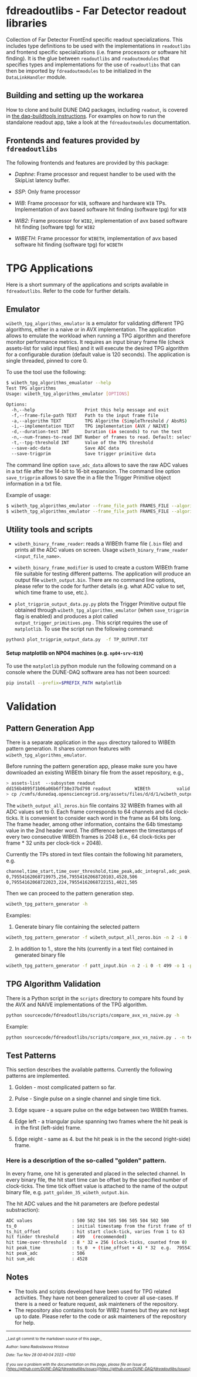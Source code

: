 # fdreadoutlibs - Far Detector readout libraries
Collection of Far Detector FrontEnd specific readout specializations. This includes type definitions to be used with the implementations in `readoutlibs` and frontend specific specializations (i.e. frame processors or software hit finding). It is the glue between `readoutlibs` and `readoutmodules` that specifies types and implementations for the use of `readoutlibs` that can then be imported by `fdreadoutmodules` to be initialized in the `DataLinkHandler` module.

## Building and setting up the workarea

How to clone and build DUNE DAQ packages, including `readout`, is covered in [the daq-buildtools instructions](https://dune-daq-sw.readthedocs.io/en/latest/packages/daq-buildtools/). For examples on how to run the standalone readout app, take a look at the `fdreadoutmodules` documentation.

## Frontends and features provided by `fdreadoutlibs`
The following frontends and features are provided by this package:

* *Daphne*: Frame processor and request handler to be used with the SkipList latency buffer.

* *SSP*: Only frame processor

* *WIB*: Frame processor for `WIB`, software and hardware `WIB` TPs. Implementation of avx based software hit finding (software tpg) for `WIB`

* *WIB2*: Frame processor for `WIB2`, implementation of avx based software hit finding (software tpg) for `WIB2`

* *WIBETH*: Frame processor for `WIBETH`, implementation of avx based software hit finding (software tpg) for `WIBETH`


# TPG Applications
Here is a short summary of the applications and scripts available in `fdreadoutlibs`. Refer to the code for further details. 

## Emulator

`wibeth_tpg_algorithms_emulator` is a emulator for validating different TPG algorithms, either in a naive or in AVX implementation. The application allows to emulate the workload when running a TPG algorithm and therefore monitor performance metrics. It requires an input binary frame file (check assets-list for valid input files) and it will execute the desired TPG algorithm for a configurable duration (default value is 120 seconds). The application is single threaded, pinned to core 0. 

To use the tool use the following:
```sh
$ wibeth_tpg_algorithms_emualator --help 
Test TPG algorithms
Usage: wibeth_tpg_algorithms_emulator [OPTIONS]

Options:
  -h,--help                   Print this help message and exit
  -f,--frame-file-path TEXT   Path to the input frame file
  -a,--algorithm TEXT         TPG Algorithm (SimpleThreshold / AbsRS)
  -i,--implementation TEXT    TPG implementation (AVX / NAIVE)
  -d,--duration-test INT      Duration (in seconds) to run the test
  -n,--num-frames-to-read INT Number of frames to read. Default: select all frames.
  -t,--tpg-threshold INT      Value of the TPG threshold
  --save-adc-data             Save ADC data
  --save-trigprim             Save trigger primitive data
```

The command line option `save_adc_data` allows to save the raw ADC values in a txt file after the 14-bit to 16-bit expansion. The command line option `save_trigprim`  allows to save the in a file the Trigger Primitive object information in a txt file. 

Example of usage: 
```sh
$ wibeth_tpg_algorithms_emulator --frame_file_path FRAMES_FILE --algorithm SimpleThreshold --implementation AVX --save_adc_data
$ wibeth_tpg_algorithms_emulator --frame_file_path FRAMES_FILE --algorithm AbsRS --implementation AVX  --save_trigprim 
```

## Utility tools and scripts


* `wibeth_binary_frame_reader`: reads a WIBEth frame file (`.bin` file) and prints all the ADC values on screen. Usage `wibeth_binary_frame_reader <input_file_name>`.  


* `wibeth_binary_frame_modifier` is used to create a custom WIBEth frame file suitable for testing different patterns. The application will produce an output file `wibeth_output.bin`. There are no command line options, please refer to the code for further details (e.g. what ADC value to set, which time frame to use, etc.). 


* `plot_trigprim_output_data.py.py` plots the Trigger Primitive output file obtained through `wibeth_tpg_algorithms_emulator` (when `save_trigprim` flag is enabled) and produces a plot called `output_trigger_primitives.png` . This script requires the use of `matplotlib`. To use the script run the following command: 
```sh
python3 plot_trigprim_output_data.py  -f TP_OUTPUT.TXT
```

#### Setup matplotlib on NP04 machines (e.g. `np04-srv-019`)
To use the `matplotlib` python module run the following command on a console where the DUNE-DAQ software area has not been sourced:
```sh
pip install --prefix=$PREFIX_PATH matplotlib
```

# Validation 

## Pattern Generation App 

There is a separate application in the `apps` directory tailored to WIBEth pattern generation. 
It shares common features with `wibeth_tpg_algorithms_emulator`. 

Before running the pattern generation app, please make sure you have downloaded an existing WIBEth binary file from the asset repository, e.g.,

```sh
> assets-list  --subsystem readout
dd156b4895f1b06a06b6ff38e37bd798 readout         WIBEth          valid           /cvmfs/dunedaq.opensciencegrid.org/assets/files/d/d/1/wibeth_output_all_zeros.bin
> cp /cvmfs/dunedaq.opensciencegrid.org/assets/files/d/d/1/wibeth_output_all_zeros.bin . 
```
The `wibeth_output_all_zeros.bin` file contains 32 WIBEth frames with all ADC values set to 0. Each frame corresponds to 64 channels and 64 clock-ticks. It is convenient to consider each word in the frame as 64 bits long. The frame header, among other information, contains the 64b timestamp value in the 2nd header word. The difference between the timestamps of every two consecutive WIBEth frames is 2048 (i.e., 64 clock-ticks per frame * 32 
units per clock-tick = 2048).

Currently the TPs stored in text files contain the following hit parameters, e.g. 
```sh
channel,time_start,time_over_threshold,time_peak,adc_integral,adc_peak,type
0,79554162068719975,256,79554162068720103,4528,506
0,79554162068722023,224,79554162068722151,4021,505
```

Then we can proceed to the pattern generation step. 

```sh 
wibeth_tpg_pattern_generator -h
```

Examples:



1. Generate binary file containing the selected pattern
```sh
wibeth_tpg_pattern_generator -f wibeth_output_all_zeros.bin -n 2 -i 0 -t 499 -o 1 -p patt_golden
```



2. In addition to 1., store the hits (currently in a text file) contained in generated binary file
```sh
wibeth_tpg_pattern_generator -f patt_input.bin -n 2 -i 0 -t 499 -o 1 -p patt_golden --save-trigprim
```

## TPG Algorithm Validation 

There is a Python script in the `scripts` directory to compare hits found by the AVX and NAIVE implementations of the TPG algorithm. 

```sh
python sourcecode/fdreadoutlibs/scripts/compare_avx_vs_naive.py -h
```
Example:

```sh
python sourcecode/fdreadoutlibs/scripts/compare_avx_vs_naive.py . -n test_01
```
 
## Test Patterns
This section describes the available patterns. Currently the following patterns are implemented.



1. Golden - most complicated pattern so far.


2. Pulse - Single pulse on a single channel and single time tick.


3. Edge square - a square pulse on the edge between two WIBEth frames.


4. Edge left - a triangular pulse spanning two frames where the hit peak is in the first (left-side) frame.


5. Edge reight - same as 4. but the hit peak is in the the second (right-side) frame.

### Here is a description of the so-called "golden" pattern. 
 
In every frame, one hit is generated and placed in the selected channel.
In every binary file, the hit start time can be offset by the specified number of clock-ticks. The time tick offset value is attached to the name of the output binary file, e.g. `patt_golden_35_wibeth_output.bin`.    

The hit ADC values and the hit parameters are (before pedestal substraction):
```sh
ADC values               : 500 502 504 505 506 505 504 502 500
ts_0                     : initial timestamp from the first frame of the binary file
ts_hit_offset            : hit start clock-tick, varies from 1 to 63  
hit finder threshold     : 499   (recommended)
hit time-over-threshold  : 8 * 32 = 256 (clock-ticks, counted from 0)
hit peak_time            : ts_0  + (time_offset + 4) * 32  e.g.  79554162068719943 + (1 + 4) * 32
hit peak_adc             : 506
hit sum_adc              : 4528
```

## Notes
- The tools and scripts developed have been used for TPG related activities. They have not been generalized to cover all use-cases. If there is a need or feature request, ask mainteners of the repository.  
- The repository also contains tools for WIB2 frames but they are not kept up to date. Please refer to the code or ask mainteners of the repository for help. 



-----

<font size="1">
_Last git commit to the markdown source of this page:_


_Author: Ivana Radoslavova Hristova_

_Date: Tue Nov 28 00:40:04 2023 +0100_

_If you see a problem with the documentation on this page, please file an Issue at [https://github.com/DUNE-DAQ/fdreadoutlibs/issues](https://github.com/DUNE-DAQ/fdreadoutlibs/issues)_
</font>
